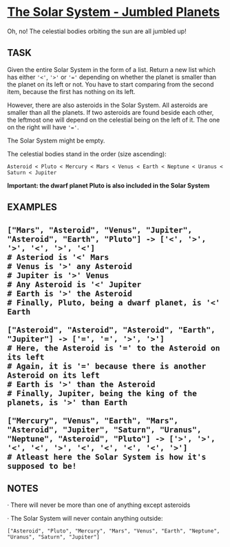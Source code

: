 # [The Solar System - Jumbled Planets](https://www.codewars.com/kata/the-solar-system-jumbled-planets "https://www.codewars.com/kata/678e32f27625ec1b6a0e5976")

Oh, no! The celestial bodies orbiting the sun are all jumbled up!
<h2>TASK</h2>
Given the entire Solar System in the form of a list. Return a new list which has either <code>'<'</code>, <code>'>'</code>
or <code>'='</code> depending on whether the planet is smaller than the planet on its left or not. You have to start comparing from the
second item, because the first has nothing on its left.

However, there are also asteroids in the Solar System. All asteroids are smaller than all the planets. If two asteroids are found beside
each other, the leftmost one will depend on the celestial being on the left of it. The one on the right will have `'='`.

The Solar System might be empty.

The celestial bodies stand in the order (size ascending):

```Asteroid < Pluto < Mercury < Mars < Venus < Earth < Neptune < Uranus < Saturn < Jupiter```

<b>Important: the dwarf planet Pluto is also included in the Solar System</b>

<h2>EXAMPLES<h2/>

```
["Mars", "Asteroid", "Venus", "Jupiter", "Asteroid", "Earth", "Pluto"] -> ['<', '>', '>', '<', '>', '<']
# Asteriod is '<' Mars
# Venus is '>' any Asteroid
# Jupiter is '>' Venus
# Any Asteroid is '<' Jupiter
# Earth is '>' the Asteroid
# Finally, Pluto, being a dwarf planet, is '<' Earth

["Asteroid", "Asteroid", "Asteroid", "Earth", "Jupiter"] -> ['=', '=', '>', '>']
# Here, the Asteroid is '=' to the Asteroid on its left
# Again, it is '=' because there is another Asteroid on its left
# Earth is '>' than the Asteroid
# Finally, Jupiter, being the king of the planets, is '>' than Earth

["Mercury", "Venus", "Earth", "Mars", "Asteroid", "Jupiter", "Saturn", "Uranus", "Neptune", "Asteroid", "Pluto"] -> ['>', '>', '<', '<', '>', '<', '<', '<', '<', '>']
# Atleast here the Solar System is how it's supposed to be!
```

<h2>NOTES</h2>
· There will never be more than one of anything except asteroids

· The Solar System will never contain anything outside:

```
["Asteroid", "Pluto", "Mercury", "Mars", "Venus", "Earth", "Neptune", "Uranus", "Saturn", "Jupiter"]
```
